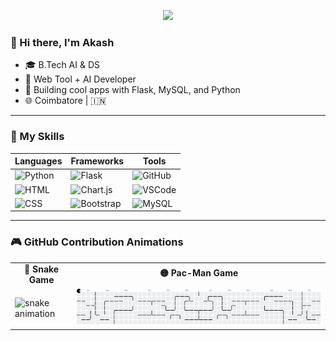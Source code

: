 <p align="center">
  <img src="https://capsule-render.vercel.app/api?type=waving&color=blue&height=160&section=header&text=Akash's%20GitHub%20Hub&fontSize=30&fontColor=ffffff"/>
</p>

### 👋 Hi there, I'm Akash  
- 🎓 B.Tech AI & DS  
- 🧠 Web Tool + AI Developer  
- 🔧 Building cool apps with Flask, MySQL, and Python  
- 🌐 Coimbatore | 🇮🇳  

---

### 🧠 My Skills

| Languages | Frameworks | Tools |
|-----------|------------|-------|
| ![Python](https://img.shields.io/badge/Python-yellow?style=for-the-badge&logo=python&logoColor=blue) | ![Flask](https://img.shields.io/badge/Flask-black?style=for-the-badge&logo=flask) | ![GitHub](https://img.shields.io/badge/GitHub-181717?style=for-the-badge&logo=github) |
| ![HTML](https://img.shields.io/badge/HTML-E34F26?style=for-the-badge&logo=html5) | ![Chart.js](https://img.shields.io/badge/Chart.js-FF6384?style=for-the-badge&logo=chartdotjs) | ![VSCode](https://img.shields.io/badge/VSCode-007ACC?style=for-the-badge&logo=visual-studio-code) |
| ![CSS](https://img.shields.io/badge/CSS-1572B6?style=for-the-badge&logo=css3) | ![Bootstrap](https://img.shields.io/badge/Bootstrap-purple?style=for-the-badge&logo=bootstrap) | ![MySQL](https://img.shields.io/badge/MySQL-005C84?style=for-the-badge&logo=mysql) |

---

### 🎮 GitHub Contribution Animations

<table align="center">
  <tr>
    <td align="center"><strong>🐍 Snake Game</strong></td>
    <td align="center"><strong>🟡 Pac-Man Game</strong></td>
  </tr>
  <tr>
    <td>
      <img src="https://github.com/akash7i/akash7i/blob/output/github-contribution-grid-snake.svg" alt="snake animation"/>
    </td>
    <td>
      <picture>
        <source media="(prefers-color-scheme: dark)" srcset="https://raw.githubusercontent.com/akash7i/akash7i/output/pacman-contribution-graph-dark.svg">
        <source media="(prefers-color-scheme: light)" srcset="https://raw.githubusercontent.com/akash7i/akash7i/output/pacman-contribution-graph.svg">
        <img src="https://raw.githubusercontent.com/akash7i/akash7i/output/pacman-contribution-graph.svg" alt="pacman animation">
      </picture>
    </td>
  </tr>
</table>

